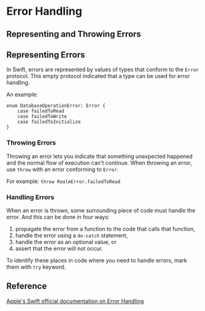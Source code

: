 # Error Handling

## Representing and Throwing Errors
## Representing Errors
In Swift, errors are represented by values of types that conform to the `Error` protocol. This empty protocol indicated that a type can be used for error handling.

An example:
```
enum DatabaseOperationError: Error {
	case failedToRead
	case failedToWrite
	case failedToInitialize
}
```

### Throwing Errors
Throwing an error lets you indicate that something unexpected happened and the normal flow of execution can't continue. When throwing an error, use `throw` with an error conforming to `Error`.

For example:
`throw RealmError.failedToRead`

### Handling Errors
When an error is thrown, some surrounding piece of code must handle the error. And this can be done in four ways:
1. propagate the error from a function to the code that calls that function,
2. handle the error using a `do-catch` statement,
3. handle the error as an optional value, or
4. assert that the error will not occur.

To identify these places in code where you need to handle errors, mark them with `try` keyword. 

## Reference
[Apple's Swift official documentation on Error Handling](https://developer.apple.com/library/content/documentation/Swift/Conceptual/Swift_Programming_Language/ErrorHandling.html)